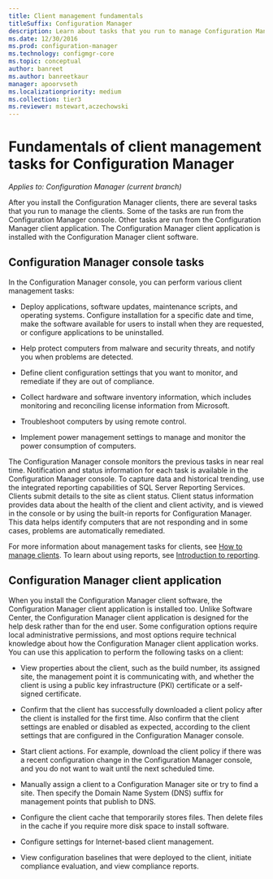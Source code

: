 ```yaml
---
title: Client management fundamentals
titleSuffix: Configuration Manager
description: Learn about tasks that you run to manage Configuration Manager clients.
ms.date: 12/30/2016
ms.prod: configuration-manager
ms.technology: configmgr-core
ms.topic: conceptual
author: banreet
ms.author: banreetkaur
manager: apoorvseth
ms.localizationpriority: medium
ms.collection: tier3
ms.reviewer: mstewart,aczechowski
---
```

# Fundamentals of client management tasks for Configuration Manager

*Applies to: Configuration Manager (current branch)*

After you install the Configuration Manager clients, there are several tasks that you run to manage the clients.  Some of the tasks are run from the Configuration Manager console. Other tasks are run from the Configuration Manager client application. The Configuration Manager client application is installed with the Configuration Manager client software.

## Configuration Manager console tasks
 In the Configuration Manager console, you can perform various client management tasks:  

-   Deploy applications, software updates, maintenance scripts, and operating systems. Configure installation for a specific date and time, make the software available for users to install when they are requested, or configure applications to be uninstalled.  

-   Help protect computers from malware and security threats, and notify you when problems are detected.  

-   Define client configuration settings that you want to monitor, and remediate if they are out of compliance.  

-   Collect hardware and software inventory information, which includes monitoring and reconciling license information from Microsoft.  

-   Troubleshoot computers by using remote control.  

-   Implement power management settings to manage and monitor the power consumption of computers.  

The Configuration Manager console monitors the previous tasks in near real time. Notification and status information for each task is available in the Configuration Manager console. To capture data and historical trending, use the integrated reporting capabilities of SQL Server Reporting Services. Clients submit details to the site as client status.  Client status information provides data about the health of the client and client activity, and is viewed in the console or by using the built-in reports for Configuration Manager. This data helps identify computers that are not responding and in some cases, problems are automatically remediated.  

For more information about management tasks for clients, see [How to manage clients](../../core/clients/manage/manage-clients.md). To learn about using reports, see [Introduction to reporting](../../core/servers/manage/introduction-to-reporting.md).

## Configuration Manager client application  
 When you install the Configuration Manager client software, the Configuration Manager client application is installed too. Unlike Software Center, the Configuration Manager client application is designed for the help desk rather than for the end user. Some configuration options require local administrative permissions, and most options require technical knowledge about how the Configuration Manager client application works. You can use this application to perform the following tasks on a client:  

-   View properties about the client, such as the build number, its assigned site, the management point it is communicating with, and whether the client is using a public key infrastructure (PKI) certificate or a self-signed certificate.  

-   Confirm that the client has successfully downloaded a client policy after the client is installed for the first time. Also confirm that the client settings are enabled or disabled as expected, according to the client settings that are configured in the Configuration Manager console.  

-   Start client actions. For example, download the client policy if there was a recent configuration change in the Configuration Manager console, and you do not want to wait until the next scheduled time.  

-   Manually assign a client to a Configuration Manager site or try to find a site. Then specify the Domain Name System (DNS) suffix for management points that publish to DNS.  

-   Configure the client cache that temporarily stores files. Then delete files in the cache if you require more disk space to install software.  

-   Configure settings for Internet-based client management.  

-   View configuration baselines that were deployed to the client, initiate compliance evaluation, and view compliance reports.  
